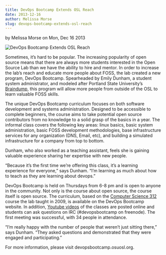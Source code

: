 ```yaml
---
title: DevOps Bootcamp Extends OSL Reach
date: 2013-12-16
author: Melissa Morse
slug: devops-bootcamp-extends-osl-reach
---
```

by Melissa Morse on Mon, Dec 16 2013

![DevOps Bootcamp Extends OSL Reach](/images/dobc-extends-osl-reach.jpg#blog)

Sometimes, it’s hard to be popular. The increasing popularity of open source
means that there are always more students interested in the Open Source Lab than
we have the ability to hire and mentor. In order to increase the lab’s reach and
educate more people about FOSS, the lab created a new program, DevOps Bootcamp.
Spearheaded by Emily Dunham, a student system administrator, and modeled after
Portland State University’s [Braindump](http://braindump.cat.pdx.edu/braindump/), 
this program will allow more people from outside of the OSL to learn valuable FOSS skills.

The unique DevOps Bootcamp curriculum focuses on both software development and
systems administration. Designed to be accessible to complete beginners, the
course aims to take potential open source contributors from no knowledge to a
solid grasp of the basics in a year. The informal class covers the following key
areas: linux basics, basic system administration, basic FOSS development
methodologies, base infrastructure services for any organization (DNS, Email,
etc), and building a simulated infrastructure for a company from top to bottom.

Dunham, who also worked as a teaching assistant, feels she is gaining valuable
experience sharing her expertise with new people.

“Because it’s the first time we’re offering this class, it’s a learning
experience for everyone,” says Dunham. “I’m learning as much about how to teach
as they are learning about devops.”

DevOps Bootcamp is held on Thursdays from 6-8 pm and is open to anyone in the
community. Not only is the course about open source, the course itself is open
source. The curriculum, based on the [Computer Science 312](/students/cs312/) course the lab
taught in 2009, is available on the DevOps Bootcamp website. In addition,
[Youtube videos](http://www.youtube.com/playlist?list=PLqzbgtiNz4A7mrOdSWNICSbYuJOG4j4yW&feature=mh_lolz) 
of the classes are posted online and students can ask questions on IRC 
(#devopsbootcamp on freenode). The first meeting was successful, 
with 34 people in attendance.

“I’m really happy with the number of people that weren’t just sitting there,”
says Dunham. “They asked questions and demonstrated that they were engaged and
participating.”

For more information, please visit devopsbootcamp.osuosl.org.
